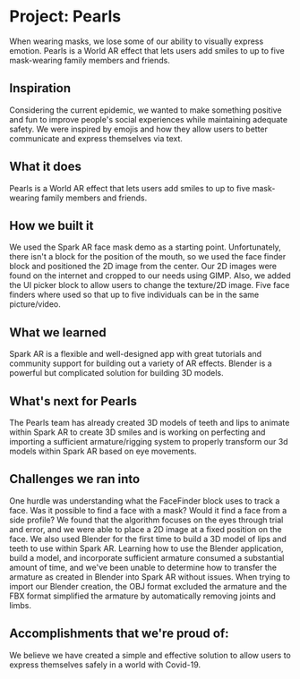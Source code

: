 # Project: Pearls

When wearing masks, we lose some of our ability to visually express emotion. Pearls is a World AR effect that lets users add smiles to up to five mask-wearing family members and friends.

## Inspiration
Considering the current epidemic, we wanted to make something positive and fun to improve people's social experiences while maintaining adequate safety. We were inspired by emojis and how they allow users to better communicate and express themselves via text.

## What it does
Pearls is a World AR effect that lets users add smiles to up to five mask-wearing family members and friends.

## How we built it
We used the Spark AR face mask demo as a starting point. Unfortunately, there isn't a block for the position of the mouth, so we used the face finder block and positioned the 2D image from the center. Our 2D images were found on the internet and cropped to our needs using GIMP. Also, we added the UI picker block to allow users to change the texture/2D image. Five face finders where used so that up to five individuals can be in the same picture/video. 

## What we learned
Spark AR is a flexible and well-designed app with great tutorials and community support for building out a variety of AR effects. Blender is a powerful but complicated solution for building 3D models.

## What's next for Pearls
The Pearls team has already created 3D models of teeth and lips to animate within Spark AR to create 3D smiles and is working on perfecting and importing a sufficient armature/rigging system to properly transform our 3d models within Spark AR based on eye movements.

## Challenges we ran into
One hurdle was understanding what the FaceFinder block uses to track a face. Was it possible to find a face with a mask? Would it find a face from a side profile? We found that the algorithm focuses on the eyes through trial and error, and we were able to place a 2D image at a fixed position on the face. We also used Blender for the first time to build a 3D model of lips and teeth to use within Spark AR. Learning how to use the Blender application, build a model, and incorporate sufficient armature consumed a substantial amount of time, and we've been unable to determine how to transfer the armature as created in Blender into Spark AR without issues. When trying to import our Blender creation, the OBJ format excluded the armature and the FBX format simplified the armature by automatically removing joints and limbs.

## Accomplishments that we're proud of:
We believe we have created a simple and effective solution to allow users to express themselves safely in a world with Covid-19.

